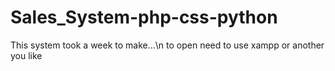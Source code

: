 # Sales_System-php-css-python
This system took a week to make...\n
to open need to use xampp or another you like 
